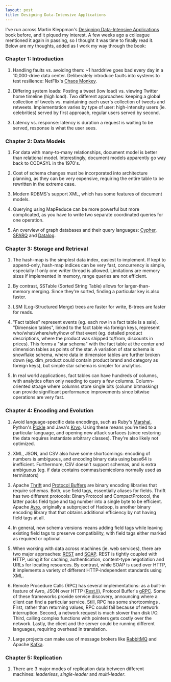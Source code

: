 ```yaml
---
layout: post
title: Designing Data-Intensive Applications
---
```


I've run across Martin Kleppman's [Designing Data-Intensive Applications](https://dataintensive.net/) book before, and it piqued my interest. A few weeks ago a colleague mentioned it again in passing, so I thought it was time to finally read it. Below are my thoughts, added as I work my way through the book:

### Chapter 1: Introduction

1. Handling faults vs. avoiding them: ~1 harddrive goes bad every day in a 10,000-drive data center. Deliberately introduce faults into systems to test resilience: NetFlix's [Chaos Monkey](https://github.com/Netflix/chaosmonkey).  

2. Differing system loads: Posting a tweet (low load) vs. viewing Twitter home timeline (high load). Two different approaches: keeping a global collection of tweets vs. maintaining each user's collection of tweets and retweets. Implementation varies by type of user: high-intensity users (ie. celebrities) served by first approach, regular users served by second.

3. Latency vs. response: latency is duration a request is waiting to be served, response is what the user sees.

### Chapter 2: Data Models

1. For data with many-to-many relationships, document model is better than relational model. Interestingly, document models apparently go way back to CODASYL in the 1970's.

2. Cost of schema changes must be incorporated into architecture planning, as they can be very expensive, requiring the entire table to be rewritten in the extreme case.

3. Modern RDBMS's support XML, which has some features of document models.

4. Querying using MapReduce can be more powerful but more complicated, as you have to write two separate coordinated queries for one operation.

5. An overview of graph databases and their query languages: [Cypher](https://neo4j.com/developer/cypher-query-language/), [SPARQ](https://www.w3.org/TR/rdf-sparql-query/) and [Datalog](https://clojure.github.io/clojure-contrib/doc/datalog.html).  

### Chapter 3: Storage and Retrieval

1. The hash-map is the simplest data index, easiest to implement. If kept to append-only, hash-map indices can be very fast, concurrency is simple, especially if only one writer thread is allowed. Limitations are memory sizes if implemented in memory, range queries are not efficient.

2. By contrast, SSTable (Sorted String Table) allows for larger-than-memory merging. Since they're sorted, finding a particular key is also faster.

3. LSM (Log-Structured Merge) trees are faster for write, B-trees are faster for reads.

4. "Fact tables" represent events (eg. each row in a fact table is a sale). "Dimension tables", linked to the fact table via foreign keys, represent who/what/where/why/how of that event (eg. detailed product descriptions, where the product was shipped to/from, discounts in prices). This forms a "star schema" with the fact table at the center and dimension tables as points of the star. A variation of star schema is snowflake schema, where data in dimension tables are further broken down (eg. dim_product could contain product brand and category as foreign keys), but simple star schema is simpler for analytics.

5. In real world applications, fact tables can have hundreds of columns, with analytics often only needing
to query a few columns. Column-oriented stoage where columns store single bits (column bitmasking) can provide significant performance improvements since bitwise operations are very fast.

### Chapter 4: Encoding and Evolution

1. Avoid language-specific data encodings, such as Ruby's [Marshal](https://ruby-doc.org/core-2.6.3/Marshal.html), Python's [Pickle](https://docs.python.org/3/library/pickle.html) and Java's [Kryo](https://github.com/EsotericSoftware/kryo). Using these means you're tied to a particular language, and opening new attack surfaces (since restoring the data requires instantiate arbitrary classes). They're also likely not optimized.

2. XML, JSON, and CSV also have some shortcomings: encoding of numbers is ambiguous, and encoding binary data using base64 is inefficient. Furthermore, CSV doesn't support schemas, and is extra ambiguous (eg. if data contains commas/semicolons normally used as terminators)

3. Apache [Thrift](https://thrift.apache.org/) and [Protocol Buffers](https://developers.google.com/protocol-buffers) are binary encoding libraries that require schemas. Both, use field tags, essentially aliases for fields. Thrift has two different protocols: BinaryProtocol and CompactProtocol, the latter packs field type and tag number into a single byte to be efficient. Apache [Avro](https://avro.apache.org/), originally a subproject of Hadoop, is another binary encoding library that that obtains additional efficiency by not having field tags at all.

4. In general, new schema versions means adding field tags while leaving existing field tags to preserve compatibility, with field tags either marked as required or optional.

5. When working with data across machines (ie. web services), there are two major approaches: [REST](https://en.wikipedia.org/wiki/Representational_state_transfer) and [SOAP](https://en.wikipedia.org/wiki/SOAP). REST is tightly coupled with HTTP, using it for caching, authentication, content-type negotiation and URLs for locating resources. By contrast, while SOAP is used over HTTP, it implements a variety of different HTTP-independent standards using XML.

6. Remote Procedure Calls (RPC) has several implementations: as a built-in feature of Avro, JSON over HTTP ([Rest.li](https://linkedin.github.io/rest.li/)), Protocol Buffer's [gRPC](https://grpc.io/). Some of these frameworks provide service discovery, announcing where a client can find a particular service. Still, RPC has some shortcomings . First, rather than returning values, RPC could fail because of network interruption. Second, a network request is much slower than disk I/O. Third, calling complex functions with pointers gets costly over the network. Lastly, the client and the server could be running different languages, requiring overhead in translation. 

7. Large projects can make use of message brokers like [RabbitMQ](https://www.rabbitmq.com) and Apache [Kafka](https://kafka.apache.org/).

### Chapter 5: Replication

1. There are 3 major modes of replication data between different machines: _leaderless_, _single-leader_ and _multi-leader_. 





